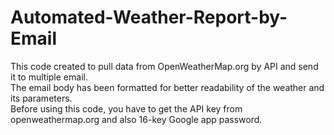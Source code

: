 # Automated-Weather-Report-by-Email

This code created to pull data from OpenWeatherMap.org by API and send it to multiple email.  
The email body has been formatted for better readability of the weather and its parameters.  
Before using this code, you have to get the API key from openweathermap.org and also 16-key Google app password.
